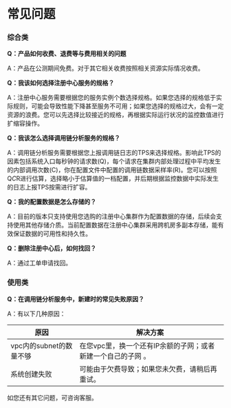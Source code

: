 # 常见问题

###  综合类

**Q：产品如何收费、退费等与费用相关的问题**

A：产品在公测期间免费。对于其它相关收费按照相关资源实际情况收费。 



**Q：我该如何选择注册中心服务的规格？**

A：注册中心服务需要根据您的服务实例个数选择规格。如果您选择的规格低于实际规则，可能会导致性能下降甚至服务不可用；如果您选择的规格过大，会有一定资源的浪费。您可以先选择比较接近的规格，再根据实际运行状况的监控数值进行扩缩容操作。



**Q：我该怎么选择调用链分析服务的规格？**

A：调用链分析服务需要根据您上报调用链日志的TPS来选择规格。影响此TPS的因素包括系统入口每秒钟的请求数(Q)，每个请求在集群内部处理过程中平均发生的内部调用次数(C)，你在配置文件中配置的调用链数据采样率(R)。您可以按照Q*C*R进行估算，选择略小于估算值的一档配置，并后期根据监控数据中实际发生的日志上报TPS按需进行扩容。



**Q：我的配置数据是怎么存储的？**

A：目前的版本只支持使用您选购的注册中心集群作为配置数据的存储，后续会支持使用其他存储介质。当前配置数据在注册中心集群采用跨机房多副本存储，能有效保证数据的可用性和持久性。



**Q：删除注册中心后，如何找回？**

A：通过工单申请找回。


### 使用类
**Q：在调用链分析服务中，新建时的常见失败原因？**

A：有以下几种原因：

| 原因  | 解决方案  |
|-|-|
|  vpc内的subnet的数量不够 |  在您vpc里，换一个还有IP余额的子网；或者新建一个自己的子网 。   |
|  系统创建失败 |  可能由于欠费导致；如果您未欠费，请稍后再重试。    |

如您还有其它问题，可咨询客服。

